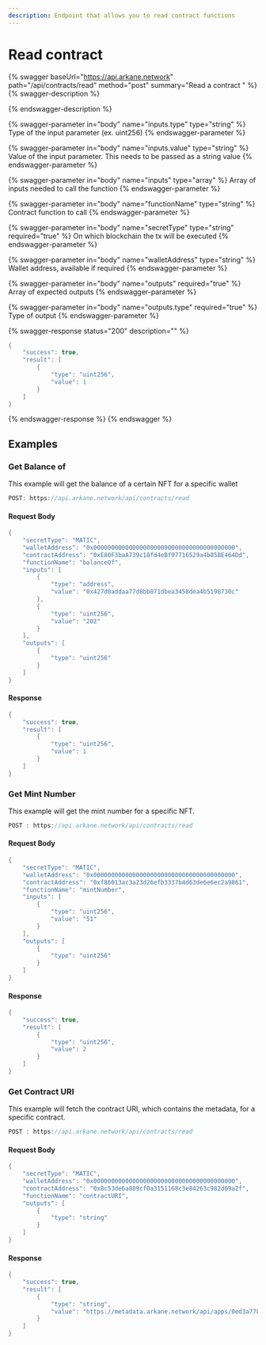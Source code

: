 ```yaml
---
description: Endpoint that allows you to read contract functions
---
```


# Read contract

{% swagger baseUrl="https://api.arkane.network" path="/api/contracts/read" method="post" summary="Read a contract " %}
{% swagger-description %}

{% endswagger-description %}

{% swagger-parameter in="body" name="inputs.type" type="string" %}
Type of the input parameter (ex. uint256)
{% endswagger-parameter %}

{% swagger-parameter in="body" name="inputs.value" type="string" %}
Value of the input parameter. This needs to be passed as a string value
{% endswagger-parameter %}

{% swagger-parameter in="body" name="inputs" type="array" %}
Array of inputs needed to call the function
{% endswagger-parameter %}

{% swagger-parameter in="body" name="functionName" type="string" %}
Contract function to call
{% endswagger-parameter %}

{% swagger-parameter in="body" name="secretType" type="string" required="true" %}
On which blockchain the tx will be executed
{% endswagger-parameter %}

{% swagger-parameter in="body" name="walletAddress" type="string" %}
Wallet address, available if required
{% endswagger-parameter %}

{% swagger-parameter in="body" name="outputs" required="true" %}
Array of expected outputs
{% endswagger-parameter %}

{% swagger-parameter in="body" name="outputs.type" required="true" %}
Type of output 
{% endswagger-parameter %}

{% swagger-response status="200" description="" %}
```java
{
    "success": true,
    "result": [
        {
            "type": "uint256",
            "value": 1
        }
    ]
}
```
{% endswagger-response %}
{% endswagger %}

## Examples&#x20;

### Get Balance of

This example will get the balance of a certain NFT for a specific wallet

```javascript
POST: https://api.arkane.network/api/contracts/read
```

#### Request Body

```java
{
    "secretType": "MATIC",
    "walletAddress": "0x0000000000000000000000000000000000000000",
    "contractAddress": "0xE80F3baA739c18fd4eBf97716529a4b85BE464Dd",
    "functionName": "balanceOf",
    "inputs": [
        {
            "type": "address",
            "value": "0x427d0addaa77d8bb871dbea3458dea4b5198730c"
        },
        {
            "type": "uint256",
            "value": "202"
        }
    ],
    "outputs": [
        {
            "type": "uint256"
        }
    ]
}
```

#### Response

```java
{
    "success": true,
    "result": [
        {
            "type": "uint256",
            "value": 1
        }
    ]
}
```



### Get Mint  Number&#x20;

This example will get the mint number for a specific NFT.

```javascript
POST : https://api.arkane.network/api/contracts/read
```

#### Request Body

```java
{
    "secretType": "MATIC",
    "walletAddress": "0x0000000000000000000000000000000000000000",
    "contractAddress": "0xf86013ac3a23d26efb3337b4d63de6e6ec2a9861",
    "functionName": "mintNumber",
    "inputs": [
        {
            "type": "uint256",
            "value": "51"
        }
    ],
    "outputs": [
        {
            "type": "uint256"
        }
    ]
}
```

#### Response

```java
{
    "success": true,
    "result": [
        {
            "type": "uint256",
            "value": 2
        }
    ]
}
```



### Get Contract URI

This example will fetch the contract URI, which contains the metadata, for a specific contract.

```javascript
POST : https://api.arkane.network/api/contracts/read
```

#### Request Body

```java
{
    "secretType": "MATIC",
    "walletAddress": "0x0000000000000000000000000000000000000000",
    "contractAddress": "0x8c53de6a889cf0a3151168c3e84263c982d09a2f",
    "functionName": "contractURI",
    "outputs": [
        {
            "type": "string"
        }
    ]
}
```

#### Response

```java
{
    "success": true,
    "result": [
        {
            "type": "string",
            "value": "https://metadata.arkane.network/api/apps/0ed3a778-4f11-4cdf-b3cc-45f3225a9065/contracts/76/metadata"
        }
    ]
}
```
